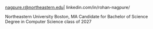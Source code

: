 nagpure.r@northeastern.edu| linkedin.com/in/rohan-nagpure/


Northeastern University Boston, MA
Candidate for Bachelor of Science Degree in Computer Science
class of 2027
